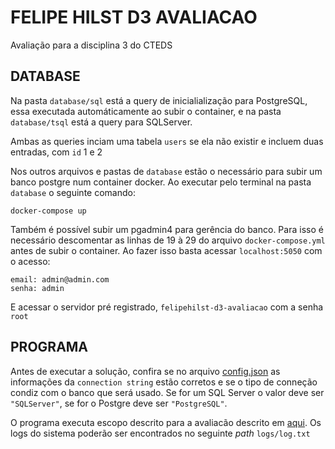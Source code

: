 # FELIPE HILST D3 AVALIACAO

Avaliação para a disciplina 3 do CTEDS

## DATABASE

Na pasta `database/sql` está a query de inicialialização para PostgreSQL, essa executada automáticamente ao subir o container, e na pasta `database/tsql` está a query para SQLServer.

Ambas as queries inciam uma tabela `users` se ela não existir e incluem duas entradas, com `id` 1 e 2

Nos outros arquivos e pastas de `database` estão o necessário para subir um banco postgre num container docker. Ao executar pelo terminal na pasta `database` o seguinte comando:

```batch
docker-compose up
```

Também é possível subir um pgadmin4 para gerência do banco. Para isso é necessário descomentar as linhas de 19 à 29 do arquivo `docker-compose.yml` antes de subir o container. Ao fazer isso basta acessar `localhost:5050` com o acesso:

```text
email: admin@admin.com
senha: admin
```

E acessar o servidor pré registrado, `felipehilst-d3-avaliacao` com a senha `root`

## PROGRAMA

Antes de executar a solução, confira se no arquivo [config.json](./felipehilst-d3-avaliacao/felipehilst-d3-avaliacao/config.json) as informações da `connection string` estão corretos e se o tipo de conneção condiz com o banco que será usado. Se for um SQL Server o valor deve ser `"SQLServer"`, se for o Postgre deve ser `"PostgreSQL"`.

O programa executa escopo descrito para a avaliacão descrito em [aqui](https://github.com/cteds/programacao_avancada_csharp/blob/main/avaliacao/escopo.pdf). Os logs do sistema poderão ser encontrados no seguinte _path_ `logs/log.txt`
